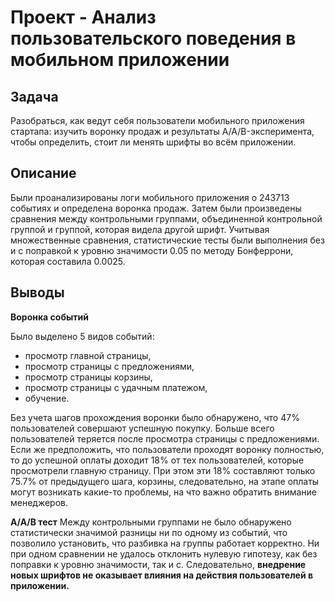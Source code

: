 # Проект - Анализ пользовательского поведения в мобильном приложении

## Задача
Разобраться, как ведут себя пользователи мобильного приложения стартапа: изучить воронку продаж и результаты A/A/B-эксперимента, чтобы определить, стоит ли менять шрифты во всём приложении.

## Описание
Были проанализированы логи мобильного приложения о 243713 событиях и определена воронка продаж. Затем были произведены сравнения между контрольными группами, объединенной контрольной группой и группой, которая видела другой шрифт. Учитывая множественные сравнения, статистические тесты были выполнения без и с поправкой к уровню значимости 0.05 по методу Бонферрони, которая составила 0.0025. 

## Выводы

**Воронка событий**

Было выделено 5 видов событий:
- просмотр главной страницы,
- просмотр страницы с предложениями,
- просмотр страницы корзины,
- просмотр страницы с удачным платежом,
- обучение.

Без учета шагов прохождения воронки было обнаружено, что 47% пользователей совершают успешную покупку. Больше всего пользователей теряется после просмотра страницы с предложениями. Если же предположить, что пользователи проходят воронку полностью, то до успешной оплаты доходит 18% от тех пользователей, которые просмотрели главную страницу. При этом эти 18% составляют только 75.7% от предыдущего шага, корзины, следовательно, на этапе оплаты могут возникать какие-то проблемы, на что важно обратить внимание менеджеров.

**А/А/В тест**
Между контрольными группами не было обнаружено статистически значимой разницы ни по одному из событий, что позволило установить, что разбивка на группы работает корректно. Ни при одном сравнении не удалось отклонить нулевую гипотезу, как без поправки к уровню значимости, так и с. Следовательно, **внедрение новых шрифтов не оказывает влияния на действия пользователей в приложении.**
